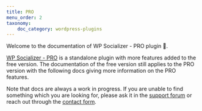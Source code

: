 ```yaml
---
title: PRO
menu_order: 2
taxonomy:
    doc_category: wordpress-plugins
---
```


Welcome to the documentation of WP Socializer - PRO plugin 👋.

[WP Socializer - PRO](/wordpress-plugins/wp-socializer/) is a standalone plugin with more features added to the free version. The documentation of the free version still applies to the PRO version with the following docs giving more information on the PRO features.

Note that docs are always a work in progress. If you are unable to find something which you are looking for, please ask it in the [support forum](/forum) or reach out through the [contact form](/contact/).